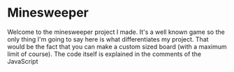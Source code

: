 # Minesweeper
Welcome to the minesweeper project I made. It's a well known game so the only thing I'm going to say here is what differentiates my project.
That would be the fact that you can make a custom sized board (with a maximum limit of course). The code itself is explained in the comments of the JavaScript
